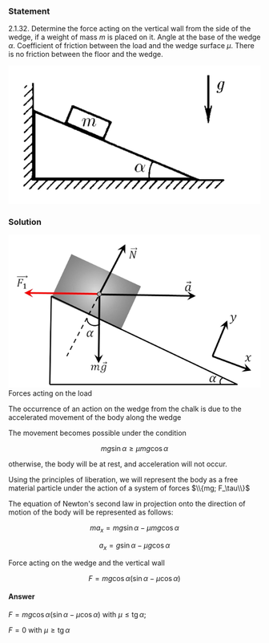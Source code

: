 ###  Statement

$2.1.32.$ Determine the force acting on the vertical wall from the side of the wedge, if a weight of mass $m$ is placed on it. Angle at the base of the wedge $\alpha$. Coefficient of friction between the load and the wedge surface $\mu$. There is no friction between the floor and the wedge.

![ For problem $2.1.32$ |578x316, 42%](../../img/2.1.32/statement.png)

### Solution

![ Forces acting on the load |643x388, 59%](../../img/2.1.32/sol.png)  Forces acting on the load

The occurrence of an action on the wedge from the chalk is due to the accelerated movement of the body along the wedge

The movement becomes possible under the condition

$$
mg \sin\alpha\geq \mu mg \cos\alpha
$$

otherwise, the body will be at rest, and acceleration will not occur.

Using the principles of liberation, we will represent the body as a free material particle under the action of a system of forces $\\{mg; F_\tau\\}$

The equation of Newton's second law in projection onto the direction of motion of the body will be represented as follows:

$$
ma_x=mg \sin\alpha - \mu mg \cos\alpha
$$

$$
a_x=g \sin\alpha - \mu g \cos\alpha
$$

Force acting on the wedge and the vertical wall

$$
F = mg \cos\alpha (\sin\alpha - \mu\cos\alpha )
$$

#### Answer

$F=mg\operatorname{\cos}\alpha (\operatorname{sin}\alpha -\mu\operatorname{\cos}\alpha )$ with $\mu\leqslant\operatorname{tg}\alpha$;

$F=0$ with $\mu\geqslant\operatorname{tg}\alpha$
